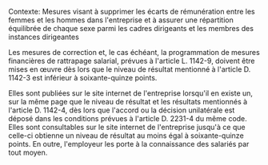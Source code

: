 Contexte: Mesures visant à supprimer les écarts de rémunération entre les femmes et les hommes dans l'entreprise et à assurer une répartition équilibrée de chaque sexe parmi les cadres dirigeants et les membres des instances dirigeantes

Les mesures de correction et, le cas échéant, la programmation de mesures financières de rattrapage salarial, prévues à l'article L. 1142-9, doivent être mises en œuvre dès lors que le niveau de résultat mentionné à l'article D. 1142-3 est inférieur à soixante-quinze points.

Elles sont publiées sur le site internet de l'entreprise lorsqu'il en existe un, sur la même page que le niveau de résultat et les résultats mentionnés à l'article D. 1142-4, dès lors que l'accord ou la décision unilatérale est déposé dans les conditions prévues à l'article D. 2231-4 du même code. Elles sont consultables sur le site internet de l'entreprise jusqu'à ce que celle-ci obtienne un niveau de résultat au moins égal à soixante-quinze points. En outre, l'employeur les porte à la connaissance des salariés par tout moyen.